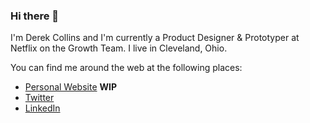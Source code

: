 ### Hi there 👋

I'm Derek Collins and I'm currently a Product Designer & Prototyper at Netflix on the Growth Team. I live in Cleveland, Ohio.

You can find me around the web at the following places:

* [Personal Website](https://derekpcollins.com) **WIP**
* [Twitter](https://twitter.com/derekpcollins)
* [LinkedIn](https://www.linkedin.com/in/derekpcollins)
